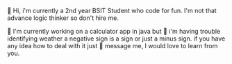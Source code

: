 👋 Hi, i'm currently a 2nd year BSIT Student who code for fun. I'm not that advance logic thinker so don't hire me.

🔭 I'm currently working on a calculator app in java but 🤔 i'm having trouble identifying weather a negative sign is a sign or just a minus sign. if you have any idea how to deal with it just 💬 message me, I would love to learn from you.

<!--
**Jervx/Jervx** is a ✨ _special_ ✨ repository because its `README.md` (this file) appears on your GitHub profile.

Here are some ideas to get you started:

- 🔭 I’m currently working on ...
- 🌱 I’m currently learning ...
- 👯 I’m looking to collaborate on ...
- 🤔 I’m looking for help with ...
- 💬 Ask me about ...
- 📫 How to reach me: ...
- 😄 Pronouns: ...
- ⚡ Fun fact: ...
-->
